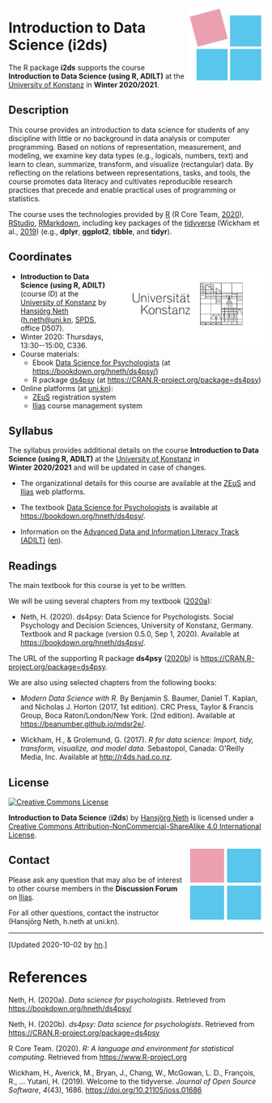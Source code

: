 
<!-- README.md is generated from README.Rmd. Please edit the .Rmd file. -->
<!-- badges: start: -->
<!-- badges: end. -->
<!-- i2ds logo: -->
<!-- ![](i2ds_logo_1.png) -->
<a href="https://www.spds.uni-konstanz.de/"> <img src = "./inst/images/i2ds_logo_1.png" alt = "i2ds" align = "right" width = "150" style = "width: 150px; float: right; border:15;"/> </a>

Introduction to Data Science (i2ds)
===================================

The R package **i2ds** supports the course **Introduction to Data Science (using R, ADILT)** at the [University of Konstanz](https://www.uni-konstanz.de/en/) in **Winter 2020/2021**.

Description
-----------

<!-- Abstract: [2020-09-17]  -->
<!-- Contents: -->
This course provides an introduction to data science for students of any discipline with little or no background in data analysis or computer programming. Based on notions of representation, measurement, and modeling, we examine key data types (e.g., logicals, numbers, text) and learn to clean, summarize, transform, and visualize (rectangular) data. By reflecting on the relations between representations, tasks, and tools, the course promotes data literacy and cultivates reproducible research practices that precede and enable practical uses of programming or statistics.

<!-- Tools/technology: -->
The course uses the technologies provided by [R](https://www.r-project.org/) (R Core Team, [2020](#ref-R-base)), [RStudio](https://rstudio.com/), [RMarkdown](https://rmarkdown.rstudio.com/), including key packages of the [tidyverse](https://www.tidyverse.org/) (Wickham et al., [2019](#ref-tidyverse)) (e.g., **dplyr**, **ggplot2**, **tibble**, and **tidyr**).

Coordinates
-----------

<!-- uni.kn logo and link: -->
<!-- ![](./inst/images/uniKn_logo.png) -->
<a href = "https://www.uni-konstanz.de/en/"> <img src = "./inst/images/uniKn_logo.png" alt = "uni.kn" align = "right" width = "300px" style = "width: 300px; float: right; border: 20px;"/> <!-- <img src = "./inst/images/uniKn_logo_s.png" alt = "uni.kn" style = "float: right; border:20;"/> --> </a>

<!-- Winter 2020/2021: -->
-   **Introduction to Data Science (using R, ADILT)** (course ID) at the [University of Konstanz](https://www.uni-konstanz.de/en/) by [Hansjörg Neth](https://neth.de/) (<h.neth@uni.kn>, [SPDS](https://www.spds.uni-konstanz.de/), office D507).
-   Winter 2020: Thursdays, 13:30--15:00, C336.
-   Course materials:
    -   Ebook [Data Science for Psychologists](https://bookdown.org/hneth/ds4psy/) (at <https://bookdown.org/hneth/ds4psy/>)
    -   R package [ds4psy](https://CRAN.R-project.org/package=ds4psy) (at <https://CRAN.R-project.org/package=ds4psy>)
-   Online platforms (at [uni.kn](https://www.uni-konstanz.de/en/)):
    -   [ZEuS](https://zeus.uni-konstanz.de:443/hioserver/pages/startFlow.xhtml?_flowId=detailView-flow&unitId=86706&periodId=181) registration system
    -   [Ilias](https://ilias.uni-konstanz.de/ilias/goto_ilias_uni_crs_1077339.html) course management system

<!-- Add blank line. -->
Syllabus
--------

The syllabus provides additional details on the course **Introduction to Data Science (using R, ADILT)** at the [University of Konstanz](https://www.uni-konstanz.de/en/) in **Winter 2020/2021** and will be updated in case of changes.

-   The organizational details for this course are available at the [ZEuS](https://zeus.uni-konstanz.de:443/hioserver/pages/startFlow.xhtml?_flowId=detailView-flow&unitId=86706&periodId=181) and [Ilias](https://ilias.uni-konstanz.de/ilias/goto_ilias_uni_crs_1077339.html) web platforms.

-   The textbook [Data Science for Psychologists](https://bookdown.org/hneth/ds4psy/) is available at <https://bookdown.org/hneth/ds4psy/>.

-   Information on the [Advanced Data and Information Literacy Track (ADILT)](https://www.uni-konstanz.de/lehren/adilt-projekt/) ([en](https://www.uni-konstanz.de/en/teaching/adilt/)).

<!-- Add blank line. -->
Readings
--------

The main textbook for this course is yet to be written.

We will be using several chapters from my textbook ([2020](#ref-Neth2020)[a](#ref-Neth2020)):

-   Neth, H. (2020). ds4psy: Data Science for Psychologists.
    Social Psychology and Decision Sciences, University of Konstanz, Germany.
    Textbook and R package (version 0.5.0, Sep 1, 2020). Available at <https://bookdown.org/hneth/ds4psy/>.

The URL of the supporting R package **ds4psy** ([2020](#ref-R-ds4psy)[b](#ref-R-ds4psy)) is <https://CRAN.R-project.org/package=ds4psy>.

We are also using selected chapters from the following books:

-   *Modern Data Science with R*.
    By Benjamin S. Baumer, Daniel T. Kaplan, and Nicholas J. Horton (2017, 1st edition).
    CRC Press, Taylor & Francis Group, Boca Raton/London/New York.
    (2nd edition). Available at <https://beanumber.github.io/mdsr2e/>.

-   Wickham, H., & Grolemund, G. (2017). *R for data science: Import, tidy, transform, visualize, and model data.* Sebastopol, Canada: O'Reilly Media, Inc. Available at <http://r4ds.had.co.nz>.

License
-------

<!-- (a) Use online image: -->
<a rel="license" href="https://creativecommons.org/licenses/by-nc-sa/4.0/"><img alt="Creative Commons License" style="border-width:0" src="https://i.creativecommons.org/l/by-nc-sa/4.0/88x31.png" /></a>

<!-- (b) Use local image: -->
<!-- <a rel="license" href="https://creativecommons.org/licenses/by-nc-sa/4.0/"><img alt="Creative Commons License" style="border-width:0" src = "./images/CC_BY_NC_SA.png" /></a> -->
<!-- License text:  -->
<span xmlns:dct="http://purl.org/dc/terms/" property="dct:title">**Introduction to Data Science** (**i2ds**)</span> by <a xmlns:cc="http://creativecommons.org/ns#" href="https://neth.de" property="cc:attributionName" rel="cc:attributionURL">Hansjörg Neth</a> is licensed under a <a rel="license" href="https://creativecommons.org/licenses/by-nc-sa/4.0/">Creative Commons Attribution-NonCommercial-ShareAlike 4.0 International License</a>.

<!-- i2ds logo: -->
<!-- ![](i2ds_logo_2.png) -->
<a href="https://www.spds.uni-konstanz.de/"> <img src = "./inst/images/i2ds_logo_2.png" alt = "i2ds (square)" align = "right" width = "150" style = "width: 150px; float: right; border:15;"/> </a>

Contact
-------

Please ask any question that may also be of interest to other course members in the **Discussion Forum** on [Ilias](https://ilias.uni-konstanz.de/ilias/goto_ilias_uni_crs_1077339.html).

For all other questions, contact <!-- the course tutor Lisa Fleuchaus (<lisa.fleuchaus@uni.kn>) or  --> the instructor (Hansjörg Neth, h.neth at uni.kn).

<!-- Footer: -->

------------------------------------------------------------------------

<!-- Update note: -->
\[Updated 2020-10-02 by [hn](https://neth.de).\]

<!-- Automatic references: -->
References
==========

<!-- eof. -->
Neth, H. (2020a). *Data science for psychologists*. Retrieved from <https://bookdown.org/hneth/ds4psy/>

Neth, H. (2020b). *ds4psy: Data science for psychologists*. Retrieved from <https://CRAN.R-project.org/package=ds4psy>

R Core Team. (2020). *R: A language and environment for statistical computing*. Retrieved from <https://www.R-project.org>

Wickham, H., Averick, M., Bryan, J., Chang, W., McGowan, L. D., François, R., … Yutani, H. (2019). Welcome to the tidyverse. *Journal of Open Source Software*, *4*(43), 1686. <https://doi.org/10.21105/joss.01686>
